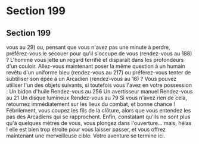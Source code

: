 # Section 199

## Section 199

vous au 29) ou, pensant que vous n'avez pas une minute à
perdre, préférez-vous le secouer pour qu'il s'occupe de vous
(rendez-vous au 188) ?
L'homme vous jette un regard terrifié et disparaît dans les
profondeurs d'un couloir. Allez-vous maintenant poser la même
question à un humain revêtu d'un uniforme bleu (rendez-vous au
217) ou préférez-vous tenter de subtiliser son épée à un Arcadien
(rendez-vous au 16) ?
Vous pouvez utiliser l'un des objets suivants, si toutefois vous
l'avez en votre possession :
Un bidon d'huile
Rendez-vous au 256
Un avertisseur manuel
Rendez-vous au 21
Un disque lumineux
Rendez-vous au 79
Si vous n'avez rien de cela, retournez immédiatement sur les
lieux du combat, et bonne chance !
Fébrilement, vous coupez les fils de la clôture, alors que vous
entendez les pas des Arcadiens qui se rapprochent. Enfin,
constatant qu'ils ne sont plus qu'à quelques mètres de vous, vous
plongez dans l'ouverture... mais, hélas ! elle est bien trop étroite
pour vous laisser passer, et vous offrez maintenant une
merveilleuse cible. Votre aventure se termine ici.